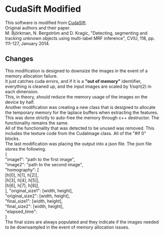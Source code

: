 # CudaSift Modified
This software is modified from [CudaSift](https://github.com/Celebrandil/CudaSift).\
Original authors and their paper.\
M. Björkman, N. Bergström and D. Kragic, "Detecting, segmenting and tracking unknown objects using multi-label MRF inference", CVIU, 118, pp. 111-127, January 2014.

## Changes
This modification is designed to downsize the images in the event of a memory allocation failure.\
It just catches cuda errors, and if it is a **"out of memory"** identiifier, everything is cleaned up, and the input images are scaled by 1/sqrt(2) in each dimension.\
This, in theory, should reduce the memory usage of the images on the device by half.\
Another modification was creating a new class that is designed to allocate the temporary memory for the laplace buffers when extracting the features.\
This was done strictly to auto-free the memory through c++ destructor. The functionality remains the same.\
All of the functionality that was detected to be unused was removed. This includes the texture code from the CudaImage class. All of the "#if 0" blocks.\
The last modification was placing the output into a json file. The json file stores the following.\
{\
    "image1": "path to the first image",\
    "image2": "path to the second image",\
    "homography": [\
        [h[0], h[1], h[2]],\
        [h[3], h[4], h[5]],\
        [h[6], h[7], h[8]],\
    ],
    "original_size1": [width, height],\
    "original_size2": [width, height],\
    "final_size1": [width, height],\
    "final_size2": [width, height],\
    "elapsed_time": <in seconds>\
}\
The final sizes are always populated and they indicate if the images needed to be downsampled in the event of memory allocation issues.
    
